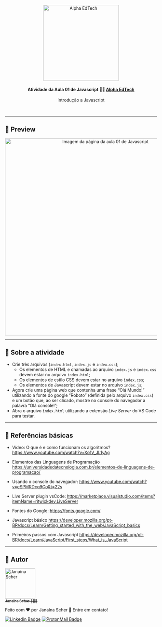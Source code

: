 <div  align="center">
	<a  href="https://www.alphaedtech.org.br/">
	<img  src="https://user-images.githubusercontent.com/79182711/171509048-91800b54-de74-4dae-9924-3ce431a7cef2.png"  alt="Alpha EdTech"  title="Alpha EdTech"  width="250" />
	</a>
	<h4>
		Atividade da Aula 01 de Javascript 💃🏻
		<a  href="https://www.alphaedtech.org.br/">
		Alpha EdTech
		</a>
	</h4>
	<p>Introdução a Javascript</p>
</div>
<br /> 

--- 

## 👀 Preview

<div  align="center">
	<a  href="https://janascher.github.io/javascript-alpha-edtech/">
	<img  src="https://user-images.githubusercontent.com/79182711/171922165-aa0231c1-d330-45d4-811e-0a1902a7bddf.PNG"  alt="Imagem da página da aula 01 de Javascript"  title="Imagem da página da aula 01 de Javascript"  width="650" />
	</a>
	<br />
</div>

--- 

## 🧐 Sobre a atividade 

- Crie três arquivos (`index.html`, `index.js` e `index.css`);
	- Os elementos de HTML e chamadas ao arquivo `index.js` e `index.css` devem estar no arquivo `index.html`;
	- Os elementos de estilo CSS devem estar no arquivo `index.css`;
	- Os elementos de Javascript devem estar no arquivo `index.js`;
- Agora crie uma página web que contenha uma frase “Olá Mundo!” utilizando a fonte do google “Roboto” (definida pelo arquivo `index.css`) e um botão que, ao ser clicado, mostre no console do navegador a palavra “Olá console!”;
- Abra o arquivo `index.html` utilizando a extensão *Live Server* do VS Code para testar. 

---
## 🔗 Referências básicas

- Vídeo: O que é e como funcionam os algoritmos?
https://www.youtube.com/watch?v=Xo1V_JL1yAg

- Elementos das Linguagens de Programação
https://universidadedatecnologia.com.br/elementos-de-linguagens-de-programacao/

- Usando o console do navegador:
https://www.youtube.com/watch?v=eSPMRDcq9Co&t=22s

- Live Server plugin vsCode:
https://marketplace.visualstudio.com/items?itemName=ritwickdey.LiveServer

- Fontes do Google:
https://fonts.google.com/

- Javascript básico
https://developer.mozilla.org/pt-BR/docs/Learn/Getting_started_with_the_web/JavaScript_basics

- Primeiros passos com Javascript
https://developer.mozilla.org/pt-BR/docs/Learn/JavaScript/First_steps/What_is_JavaScript

---  

## 🦸 Autor

<div>
	<a  href="https://github.com/janascher">
		<img src="https://avatars.githubusercontent.com/u/79182711?v=4" width="100px;" alt="Janaína Scher"/>
		<br />
		<sub>
			<b>Janaína Scher</b> 👩🏻‍💻
		</sub>
	</a>
</div>

Feito com ❤️ por Janaína Scher 👋 Entre em contato!
  
[![Linkedin Badge](https://img.shields.io/badge/LinkedIn-0077B5?style=for-the-badge&logo=linkedin&logoColor=white)](https://www.linkedin.com/in/janainascher/)
[![ProtonMail Badge](https://img.shields.io/badge/ProtonMail-8B89CC?style=for-the-badge&logo=protonmail&logoColor=white)](mailto:janainascher@protonmail.com)